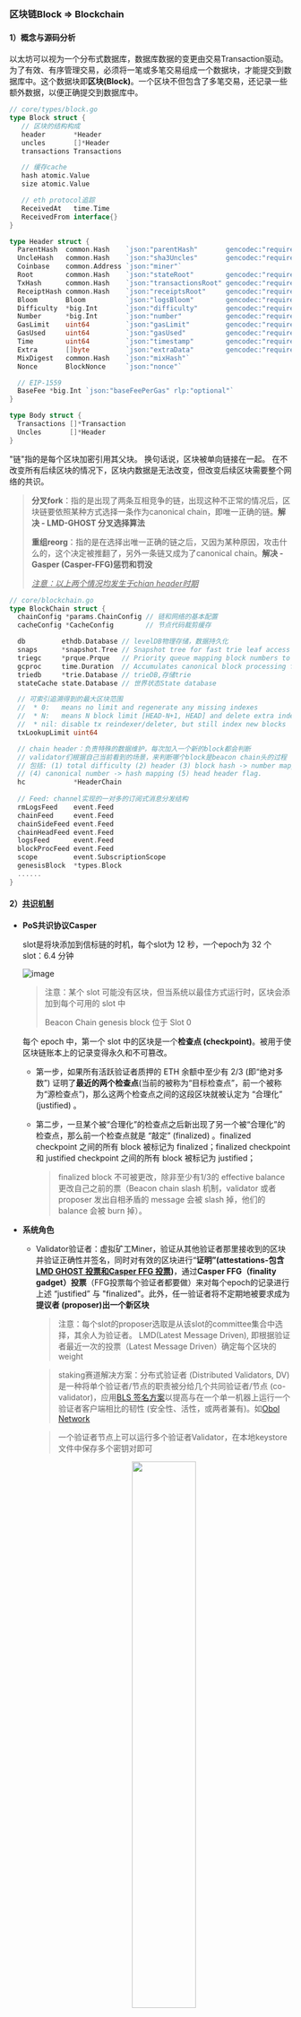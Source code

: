 ### 区块链Block => Blockchain

#### 1）概念与源码分析

以太坊可以视为一个分布式数据库，数据库数据的变更由交易Transaction驱动。为了有效、有序管理交易，必须将一笔或多笔交易组成一个数据块，才能提交到数据库中。这个数据块即**区块(Block)**。一个区块不但包含了多笔交易，还记录一些额外数据，以便正确提交到数据库中。

```go
// core/types/block.go
type Block struct {
   // 区块的结构构成
   header       *Header
   uncles       []*Header
   transactions Transactions

   // 缓存cache
   hash atomic.Value
   size atomic.Value

   // eth protocol追踪
   ReceivedAt   time.Time
   ReceivedFrom interface{}
}

type Header struct {
  ParentHash  common.Hash    `json:"parentHash"       gencodec:"required"`
  UncleHash   common.Hash    `json:"sha3Uncles"       gencodec:"required"`
  Coinbase    common.Address `json:"miner"`
  Root        common.Hash    `json:"stateRoot"        gencodec:"required"`
  TxHash      common.Hash    `json:"transactionsRoot" gencodec:"required"`
  ReceiptHash common.Hash    `json:"receiptsRoot"     gencodec:"required"`
  Bloom       Bloom          `json:"logsBloom"        gencodec:"required"`
  Difficulty  *big.Int       `json:"difficulty"       gencodec:"required"`
  Number      *big.Int       `json:"number"           gencodec:"required"`
  GasLimit    uint64         `json:"gasLimit"         gencodec:"required"`
  GasUsed     uint64         `json:"gasUsed"          gencodec:"required"`
  Time        uint64         `json:"timestamp"        gencodec:"required"`
  Extra       []byte         `json:"extraData"        gencodec:"required"`
  MixDigest   common.Hash    `json:"mixHash"`
  Nonce       BlockNonce     `json:"nonce"`

  // EIP-1559
  BaseFee *big.Int `json:"baseFeePerGas" rlp:"optional"`
}

type Body struct {
  Transactions []*Transaction
  Uncles       []*Header
}
```

"链"指的是每个区块加密引用其父块。 换句话说，区块被单向链接在一起。 在不改变所有后续区块的情况下，区块内数据是无法改变，但改变后续区块需要整个网络的共识。

> **分叉fork**：指的是出现了两条互相竞争的链，出现这种不正常的情况后，区块链要依照某种方式选择一条作为canonical chain，即唯一正确的链。**解决 - LMD-GHOST 分叉选择算法**
>
> **重组reorg**：指的是在选择出唯一正确的链之后，又因为某种原因，攻击什么的，这个决定被推翻了，另外一条链又成为了canonical chain。**解决 - Gasper (Casper-FFG)惩罚和罚没**
>
> *<u>注意：以上两个情况均发生于chian header时期</u>*

```go
// core/blockchain.go
type BlockChain struct {
  chainConfig *params.ChainConfig // 链和网络的基本配置
  cacheConfig *CacheConfig        // 节点代码裁剪缓存

  db         ethdb.Database // levelDB物理存储，数据持久化
  snaps      *snapshot.Tree // Snapshot tree for fast trie leaf access
  triegc     *prque.Prque   // Priority queue mapping block numbers to tries to gc
  gcproc     time.Duration  // Accumulates canonical block processing for trie dumping
  triedb     *trie.Database // trieDB,存储trie
  stateCache state.Database // 世界状态State database

  // 可索引追溯得到的最大区块范围
  //  * 0:   means no limit and regenerate any missing indexes
  //  * N:   means N block limit [HEAD-N+1, HEAD] and delete extra indexes
  //  * nil: disable tx reindexer/deleter, but still index new blocks
  txLookupLimit uint64

  // chain header：负责特殊的数据维护，每次加入一个新的block都会判断
  // validator们根据自己当前看到的场景，来判断哪个block是beacon chain头的过程
  // 包括: (1) total difficulty (2) header (3) block hash -> number mapping 
  // (4) canonical number -> hash mapping (5) head header flag.
  hc            *HeaderChain
  
  // Feed: channel实现的一对多的订阅式消息分发结构
  rmLogsFeed    event.Feed
  chainFeed     event.Feed
  chainSideFeed event.Feed
  chainHeadFeed event.Feed
  logsFeed      event.Feed
  blockProcFeed event.Feed
  scope         event.SubscriptionScope
  genesisBlock  *types.Block
  ......
}
```

#### 2）[共识机制](https://ethos.dev/beacon-chain)

- **PoS共识协议Casper**

  slot是将块添加到信标链的时机，每个slot为 12 秒，一个epoch为 32 个slot：6.4 分钟

  ![image](https://user-images.githubusercontent.com/93460127/229422500-ef129fbc-ec9d-4c41-aad1-43d7fa450aa6.png)

  > 注意：某个 slot 可能没有区块，但当系统以最佳方式运行时，区块会添加到每个可用的 slot 中
  >
  > Beacon Chain genesis block 位于 Slot 0

  每个 epoch 中，第一个 slot 中的区块是一个**检查点 (checkpoint)**。被用于使区块链账本上的记录变得永久和不可篡改。

  - 第一步，如果所有活跃验证者质押的 ETH 余额中至少有 2/3 (即“绝对多数”) 证明了**最近的两个检查点**(当前的被称为“目标检查点”，前一个被称为“源检查点”)，那么这两个检查点之间的这段区块就被认定为 “合理化” (justified) 。

  - 第二步，一旦某个被“合理化”的检查点之后新出现了另一个被“合理化”的检查点，那么前一个检查点就是 “敲定” (finalized) 。finalized checkpoint 之间的所有 block 被标记为 finalized；finalized checkpoint 和 justified checkpoint 之间的所有 block 被标记为 justified；
      > finalized block 不可被更改，除非至少有1/3的 effective balance 更改自己之前的票（Beacon chain slash 机制，validator 或者 proposer 发出自相矛盾的 message 会被 slash 掉，他们的balance 会被 burn 掉）。

- **系统角色**

  - Validator验证者：虚拟矿工Miner，验证从其他验证者那里接收到的区块并验证正确性并签名，同时对有效的区块进行“**证明”(attestations-包含 [LMD GHOST 投票和Casper FFG 投票](https://news.cnyes.com/news/id/4978319))**，通过**Casper FFG（finality gadget）投票**（FFG投票每个验证者都要做）来对每个epoch的记录进行上述 “justified” 与 "finalized"。此外，任一验证者将不定期地被要求成为**提议者 (proposer)出一个新区块**

    > 注意：每个slot的proposer选取是从该slot的committee集合中选择，其余人为验证者。
    > LMD(Latest Message Driven), 即根据验证者最近一次的投票（Latest Message Driven）确定每个区块的weight

    > staking赛道解决方案：分布式验证者 (Distributed Validators, DV) 是一种将单个验证者/节点的职责被分给几个共同验证者/节点 (co-validator)，应用[BLS 签名方案](https://www.ethereum.cn/Eth2/distributed-validator-specs)以提高与在一个单一机器上运行一个验证者客户端相比的韧性 (安全性、活性，或两者兼有)。如[Obol Network](https://mirror.xyz/bitcoinorange.eth/gyXAG1neqkm7nBCNFk77wLd5llZIFoVk3eqezI-wPZI)
    
    > 一个验证者节点上可以运行多个验证者Validator，在本地keystore文件中保存多个密钥对即可
  

    <div align=center>
    <img src="https://github.com/DessertHeart/Dive-Into-Blockchain/assets/93460127/9f201f1f-dd00-4acf-887e-f464338c4f8c" style="width:50%;">
    </div>
    
    > 很多validator都会跑一个backup，因为validator不能下线。如果主程序和backup都跑的话，是会出现发送两个attestation的这个情况（如一个epoch发送两个attestation），该情况是没有办法从protocol层面限制的，因为attestation发送出去，是让不同的人收集的，只要验证者签名合法的，就会被其他人收集起来，其他人没有能力判断发送的attestation是否重复

  - Committees委员会 (验证者子集) ：**同步委员会 (sync committee)** 由随机分配（RANDAO）至少128名验证者组成的小组，一个验证者在一个epoch内只能在一个委员会中，每个epoch里，各个委员会被均分给每个slot（1slot - 1 committee），每27小时更新一次。

    这些被随机选中的验证者，除了其验证者本职工作以外，还将对**Chain head**进行签名（如遇分叉情况，依据LMD GHOST分叉选择算法，于chain header timing时期）。

    > 轻客户端可以检索这些被验证过的区块，而无需访问整条历史链或整个验证者集。

- **[奖惩机制](https://eth2book.info/altair/part2/incentives/rewards)**

  - 奖励：验证者以 32 ETH 用于作为“抵押品”。

    - 当验证者进行的 **LMD-GHOST 投票**和 **FFG 投票**与大多数其他验证者一致时，那么验证者就会获得证明奖励（认证奖励 = 7/8 x 基础奖励 x (1/[区块纳入延迟](https://ethereum.org/zh/developers/docs/consensus-mechanisms/pos/attestations/))）。

    - 当验证者被选中作为“区块提议者”(block proposer) 时，如果其提议的区块被“敲定”， 那么该验证者也将获得奖励。此外，区块提议者也可以通过将有关其他验证者行为不当的证明打包进自己提议的区块中，从而增加自己获得的奖励（通常每个验证者大约有0.1 ETH奖励）。

      > block proposer的reward中包括交易的gas priority fee（execution layer），还有consensus layer中专门有一个incentive layer，proposer出块会有奖励（类似对应PoW时的miner挖出区块奖励，PoS之后的出块奖励变到这里，**数量是其区块中包含总奖励的1/7**）
      >
      > rewards在执行交易的同时就去分发了，beacon chain有维护一个validator的balance的mapping，所有的奖励都在这个map里，每个epoch重新分配委员会时，会根据将本地validator的balance更新上链，但实际真正有效的balance是直到此次epoch为止，最新finalized区块的位置对应validator的balance，大家也都会去查这个时候的余额，因为是确定有效且不可篡改的

  - 惩罚

    - 惩罚Penalties：以各种机制的形式来销毁一部分验证者质押的 ETH

      - 验证者未能提交一个 FFG 投票、提交延迟了或者提交了错误的 FFG 投票时，会受到**证明惩罚 (attestation penalties)**。削减的数额等同于其提交正确的证明而原本可以获得的奖励。
      - 验证者错过了进行 LMD-GHOST 投票，则不会受到惩罚，只是错过了本可以通过对链头进行投票而获得的奖励。

    - 罚没Slashings：验证者发生严重行为(如下列举)，会导致验证者被强制从网络中**移除**，其质押的 ETH 的 1/64 (最高可达 0.5 ETH) 将立即被销毁，然后开始一个**为期 36 天的移除期**，在此期间，验证者的质押金将逐渐被削减；且在这段期间的中间点 (**第18天**)，该验证者还将受到额外的惩罚，惩罚大小将与此次罚没事件发生之前的 **36 天内**所有被罚没的验证者的 ETH 质押总额成比例（**串谋惩罚correlation penalty**）
      > [罚没器（Slasher）](https://www.zhihu.com/question/432805921/answer/1605154613)是指一个单独的软件，其主要目的是检测可罚没的事件。你可以把罚没器（Slasher）想象成以太坊2.0网络的“警察”，由于检测恶意消息所需的额外数据和进程，通常这些罚没器是独立于信标节点运行的。为了检测可罚没的消息，罚没器记录网络上每个验证器的证明和提议历史记录，并将该历史记录与广播的内容交叉引用，以找到可罚没的消息。
      > 通常在检测到罚没后，奖励会立即发给提议者(block proposer)，而不是发给运行罚没器的验证者，即运行一个罚没器并不意味着有利可图，本质上，运营罚没器相当于一种利他行为。
      - 双重投票(double voting)：验证者在同一个 slot **证明**两个冲突的区块，也意味着可能试图造成链的分叉。注：简单地为相同区块投票两次，并不会遭到罚没。
      - 验证者投出的投票[“包围”（surround）](https://github.com/protolambda/eth2-surround)或被之前的投票“包围”某个区块的另一个区块进行证明 (实际上就是试图更改区块链历史)。
      - 验证者在同一个slot中使用不同的root（内部数据的哈希）**提议**两个冲突的区块。意味着会很容易创建不必要的分叉，或造成混乱。注：简单地提出相同的区块两次，并不会遭到罚没。

      > 1、对于节点来说，无论有意无意，如果有对应行为上链并触发slashing，那就是无法补救的了
      >
      > 2、protocol层和程序层都没有办法限制恶意节点多发attestation，有的方式只有合法节点的打包“举报”（事实上会有很多节点在盯着，因为有奖励）。但除了slashing罚款，只有所谓的“声明无效证明”，但已经造成的链上既定事实是没办法改变的。所以，对于恶意节点来说，成本只有32ETH，但成功的几率权衡巨大的获利，还是可能预见的，所以很多攻击者的做法就是集中发送很多相互冲突的attestation
      >
      > 3、去重机制: 在p2p网络传播阶段，节点会拒收相同 hash 的attestation。但如果哈希不一样，节点也不会检查是谁提出的而全部上链
      > 
      > 4、Selfish Mining: 以太坊PoS解决方案：[Proposer Boost & Honest Reorgs](https://ethresear.ch/t/selfish-mining-in-pos/15551)

    - Inactive Leak机制：如果信标链已经有超过 4 个 epoch 都没有被敲定时触发（超过 1/3 的验证者离线或未能提交证明的证明，即不可能有 2/3 的绝对多数验证者来敲定检查点）。**逐渐削减不活跃的验证者的 ETH 质押金，直到这些验证者控制的质押金少于网络中总质押金的 1/3，从而允许剩余的活跃验证者对区块链进行敲定**。无论这些不活跃的验证者数量有多大，剩余的验证者最终都将控制 >2/3 的总质押金。
